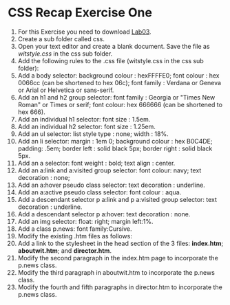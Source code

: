 # CSS Recap Exercise One

1. For this Exercise you need to download [Lab03](archives/Lab03.zip).	
2. Create a sub folder called css.
3. Open your text editor and create a blank document. Save the file as *witstyle.css* in the css sub folder.
4. Add the following rules to the .css file (witstyle.css in the css sub folder):
  1. Add a body selector: background colour :  hexFFFFE0; font colour : hex 0066cc (can be shortened to hex 06c); font family : Verdana or Geneva or Arial or Helvetica or sans-serif.
  2. Add an h1 and h2 group selector: font family : Georgia or "Times New Roman" or Times or serif; font colour: hex 666666 (can be shortened to hex 666).
  3. Add an individual h1 selector: font size : 1.5em.
  4. Add an individual h2 selector: font size : 1.25em.
  5. Add an ul selector: list style type : none; width : 18%.
  6. Add an li selector: margin : 1em 0; background colour : hex B0C4DE; padding: .5em; border left : solid black 5px;  border right : solid black 5px. 
  7. Add an a selector:  font weight : bold; text align : center.
  8. Add an a:link and a:visited group selector: font colour: navy; text decoration : none; 
  9. Add an a:hover pseudo class selector: text decoration : underline.
  10. Add an a:active pseudo class selector: font colour : aqua.
  11. Add a descendant selector p a:link and p a:visited group selector: text decoration : underline.
  12. Add a descendant selector p a:hover:  text decoration : none.
  13. Add an img selector: float: right;  margin left:1%.
  14. Add a class p.news: font family:Cursive. 
5. Modify the existing .htm files as follows:
  1. Add a link to the stylesheet in the head section of the 3 files: **index.htm**; **aboutwit.htm**; and **director.htm**.
  2. Modify the second paragraph in the index.htm page to incorporate the p.news class.
  3. Modify the third paragraph in aboutwit.htm to incorporate the p.news class.
  4. Modify the fourth and fifth paragraphs in director.htm to incorporate the p.news class.
